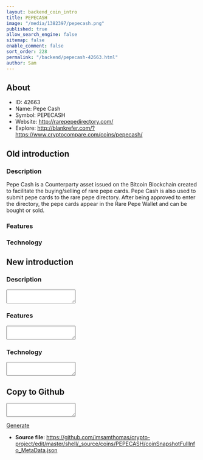 ```yaml
---
layout: backend_coin_intro
title: PEPECASH
image: "/media/1382397/pepecash.png"
published: true
allow_search_engine: false
sitemap: false
enable_comment: false
sort_order: 228
permalink: "/backend/pepecash-42663.html"
author: Sam
---
```


## About

- ID: 42663
- Name: Pepe Cash
- Symbol: PEPECASH
- Website: http://rarepepedirectory.com/
- Explore: http://blankrefer.com/?https://www.cryptocompare.com/coins/pepecash/


## Old introduction

### Description

<p>Pepe Cash is a Counterparty asset issued on the Bitcoin Blockchain created to facilitate the buying/selling of rare pepe cards. Pepe Cash is also used to submit pepe cards to the <span>rare pepe directory. <span>After being approved to enter the directory, the pepe cards appear in the Rare Pepe Wallet and can be bought or sold. </span></span></p>

### Features


### Technology




## New introduction


### Description
<textarea id="meta_description" name="description"></textarea>

### Features
<textarea id="meta_features" name="features"></textarea>

### Technology
<textarea id="meta_technology" name="technology"></textarea>


## Copy to Github

<textarea id="coinsnapshotfullinfo_metadata"></textarea>

<a href="#gen" onclick="generateMetaDatJson()">Generate</a>

- **Source file**: <a href="https://github.com/imsamthomas/crypto-project/edit/master/shell/_source/coins/PEPECASH/coinSnapshotFullInfo_MetaData.json">https://github.com/imsamthomas/crypto-project/edit/master/shell/_source/coins/PEPECASH/coinSnapshotFullInfo_MetaData.json</a>

